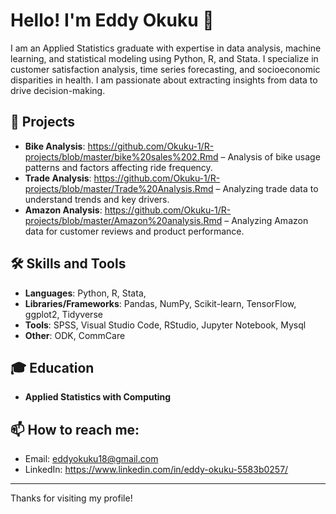 # Hello! I'm Eddy Okuku 👋

I am an Applied Statistics graduate with expertise in data analysis, machine learning, and statistical modeling using Python, R, and Stata. I specialize in customer satisfaction analysis, time series forecasting, and socioeconomic disparities in health. I am passionate about extracting insights from data to drive decision-making.

## 🚀 Projects
- **Bike Analysis**: https://github.com/Okuku-1/R-projects/blob/master/bike%20sales%202.Rmd – Analysis of bike usage patterns and factors affecting ride frequency.
- **Trade Analysis**: https://github.com/Okuku-1/R-projects/blob/master/Trade%20Analysis.Rmd – Analyzing trade data to understand trends and key drivers.
- **Amazon Analysis**: https://github.com/Okuku-1/R-projects/blob/master/Amazon%20analysis.Rmd – Analyzing Amazon data for customer reviews and product performance.

## 🛠 Skills and Tools
- **Languages**: Python, R, Stata, 
- **Libraries/Frameworks**: Pandas, NumPy, Scikit-learn, TensorFlow, ggplot2, Tidyverse
- **Tools**: SPSS, Visual Studio Code, RStudio, Jupyter Notebook, Mysql
- **Other**: ODK, CommCare

## 🎓 Education
- **Applied Statistics with Computing**

## 📫 How to reach me:
- Email: eddyokuku18@gmail.com
- LinkedIn: https://www.linkedin.com/in/eddy-okuku-5583b0257/

---

Thanks for visiting my profile!
